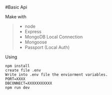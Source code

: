#Basic Api

Make with
 >- node
 >- Express 
 >- MongoDB Local Connection
 >- Mongoose
 >- Passport (Local Auth)

 Using

    npm install
    create file .env
    Write into .env file the enviorment variables.
    PORT=XXXX
    DBCONNECT=XXXXXXXXXXX
    npm run dev    


